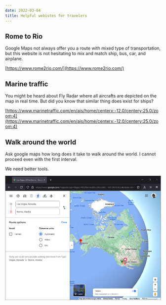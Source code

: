 ```yaml
---
date: 2022-03-04
title: Helpful webistes for travelers
---
```


## Rome to Rio

Google Maps not always offer you a route with mixed type of transportation, but this website is not hesitating to mix and match ship, bus, car, and airplane. 

[https://www.rome2rio.com/](https://www.rome2rio.com/)

## Marine traffic

You might be heard about Fly Radar where all aircrafts are depicted on the map in real time. But did you know that similar thing does exist for ships?

[https://www.marinetraffic.com/en/ais/home/centerx:-12.0/centery:25.0/zoom:4](https://www.marinetraffic.com/en/ais/home/centerx:-12.0/centery:25.0/zoom:4)

## Walk around the world

Ask google maps how long does it take to walk around the world. I cannot proceed even with the first interval. 

We need better tools.

![hike around the world](./hike-around-the-world-step-1.png)